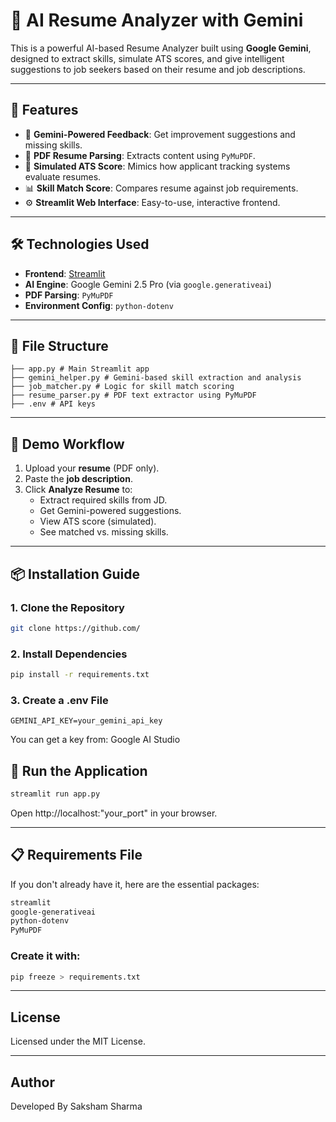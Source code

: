 # 📄 AI Resume Analyzer with Gemini

This is a powerful AI-based Resume Analyzer built using **Google Gemini**, designed to extract skills, simulate ATS scores, and give intelligent suggestions to job seekers based on their resume and job descriptions.

---

## 🚀 Features

- 🧠 **Gemini-Powered Feedback**: Get improvement suggestions and missing skills.
- 📄 **PDF Resume Parsing**: Extracts content using `PyMuPDF`.
- 🧪 **Simulated ATS Score**: Mimics how applicant tracking systems evaluate resumes.
- 📊 **Skill Match Score**: Compares resume against job requirements.
- ⚙️ **Streamlit Web Interface**: Easy-to-use, interactive frontend.

---

## 🛠️ Technologies Used

- **Frontend**: [Streamlit](https://streamlit.io/)
- **AI Engine**: Google Gemini 2.5 Pro (via `google.generativeai`)
- **PDF Parsing**: `PyMuPDF`
- **Environment Config**: `python-dotenv`

---

## 📁 File Structure
```
├── app.py # Main Streamlit app
├── gemini_helper.py # Gemini-based skill extraction and analysis
├── job_matcher.py # Logic for skill match scoring
├── resume_parser.py # PDF text extractor using PyMuPDF
├── .env # API keys 
```
---

## 🧪 Demo Workflow

1. Upload your **resume** (PDF only).
2. Paste the **job description**.
3. Click **Analyze Resume** to:
   - Extract required skills from JD.
   - Get Gemini-powered suggestions.
   - View ATS score (simulated).
   - See matched vs. missing skills.

---

## 📦 Installation Guide

### 1. Clone the Repository

```bash
git clone https://github.com/
```
### 2. Install Dependencies
```bash
pip install -r requirements.txt
```
### 3. Create a .env File
```env
GEMINI_API_KEY=your_gemini_api_key
```
You can get a key from: Google AI Studio

## 🏃 Run the Application
```bash
streamlit run app.py
```
Open http://localhost:"your_port" in your browser.

---

## 📋 Requirements File
If you don't already have it, here are the essential packages:

```txt
streamlit
google-generativeai
python-dotenv
PyMuPDF
```

### Create it with:
```bash
pip freeze > requirements.txt
```

---

## License
Licensed under the MIT License.

---

## Author
Developed By Saksham Sharma
